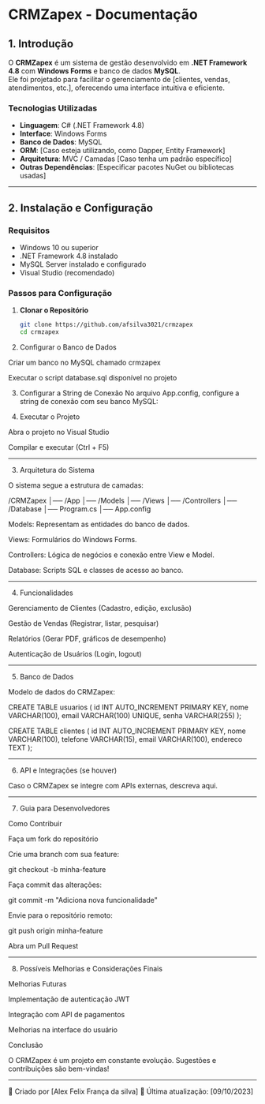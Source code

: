 # CRMZapex - Documentação

## 1. Introdução
O **CRMZapex** é um sistema de gestão desenvolvido em **.NET Framework 4.8** com **Windows Forms** e banco de dados **MySQL**.  
Ele foi projetado para facilitar o gerenciamento de [clientes, vendas, atendimentos, etc.], oferecendo uma interface intuitiva e eficiente.

### Tecnologias Utilizadas
- **Linguagem**: C# (.NET Framework 4.8)
- **Interface**: Windows Forms
- **Banco de Dados**: MySQL
- **ORM**: [Caso esteja utilizando, como Dapper, Entity Framework]
- **Arquitetura**: MVC / Camadas [Caso tenha um padrão específico]
- **Outras Dependências**: [Especificar pacotes NuGet ou bibliotecas usadas]

---

## 2. Instalação e Configuração

### **Requisitos**
- Windows 10 ou superior
- .NET Framework 4.8 instalado
- MySQL Server instalado e configurado
- Visual Studio (recomendado)

### **Passos para Configuração**
1. **Clonar o Repositório**
   ```sh
   git clone https://github.com/afsilva3021/crmzapex
   cd crmzapex

2. Configurar o Banco de Dados

Criar um banco no MySQL chamado crmzapex

Executar o script database.sql disponível no projeto



3. Configurar a String de Conexão
No arquivo App.config, configure a string de conexão com seu banco MySQL:

<connectionStrings>
    <add name="MySqlConnection" 
         connectionString="Server=localhost;Database=crmzapex;User Id=root;Password=suasenha;"
         providerName="MySql.Data.MySqlClient" />
</connectionStrings>


4. Executar o Projeto

Abra o projeto no Visual Studio

Compilar e executar (Ctrl + F5)





---

3. Arquitetura do Sistema

O sistema segue a estrutura de camadas:

/CRMZapex
│── /App
│── /Models
│── /Views
│── /Controllers
│── /Database
│── Program.cs
│── App.config

Models: Representam as entidades do banco de dados.

Views: Formulários do Windows Forms.

Controllers: Lógica de negócios e conexão entre View e Model.

Database: Scripts SQL e classes de acesso ao banco.



---

4. Funcionalidades

Gerenciamento de Clientes (Cadastro, edição, exclusão)

Gestão de Vendas (Registrar, listar, pesquisar)

Relatórios (Gerar PDF, gráficos de desempenho)

Autenticação de Usuários (Login, logout)



---

5. Banco de Dados

Modelo de dados do CRMZapex:

CREATE TABLE usuarios (
    id INT AUTO_INCREMENT PRIMARY KEY,
    nome VARCHAR(100),
    email VARCHAR(100) UNIQUE,
    senha VARCHAR(255)
);

CREATE TABLE clientes (
    id INT AUTO_INCREMENT PRIMARY KEY,
    nome VARCHAR(100),
    telefone VARCHAR(15),
    email VARCHAR(100),
    endereco TEXT
);


---

6. API e Integrações (se houver)

Caso o CRMZapex se integre com APIs externas, descreva aqui.


---

7. Guia para Desenvolvedores

Como Contribuir

Faça um fork do repositório

Crie uma branch com sua feature:

git checkout -b minha-feature

Faça commit das alterações:

git commit -m "Adiciona nova funcionalidade"

Envie para o repositório remoto:

git push origin minha-feature

Abra um Pull Request



---

8. Possíveis Melhorias e Considerações Finais

Melhorias Futuras

Implementação de autenticação JWT

Integração com API de pagamentos

Melhorias na interface do usuário


Conclusão

O CRMZapex é um projeto em constante evolução. Sugestões e contribuições são bem-vindas!


---

📌 Criado por [Alex Felix França da silva]
📅 Última atualização: [09/10/2023]
